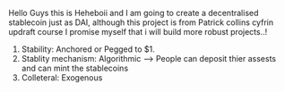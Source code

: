 Hello Guys this is Heheboii and I am going to create a decentralised stablecoin just as DAI, although this project is from Patrick collins cyfrin updraft course I promise myself that i will build more robust projects..!

1. Stability: Anchored or Pegged to $1.
2. Stablity mechanism: Algorithmic --> People can deposit thier assests and can mint the stablecoins
3. Colleteral: Exogenous 